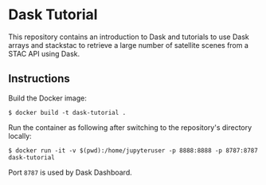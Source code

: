 # Dask Tutorial
This repository contains an introduction to Dask and tutorials to use Dask arrays and stackstac to retrieve a large number of satellite scenes from a STAC API using Dask. 

## Instructions

Build the Docker image:
```
$ docker build -t dask-tutorial .
```

Run the container as following after switching to the repository's directory locally:
```
$ docker run -it -v $(pwd):/home/jupyteruser -p 8888:8888 -p 8787:8787 dask-tutorial
```

Port `8787` is used by Dask Dashboard.
